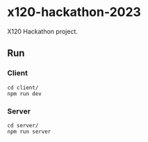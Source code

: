 # x120-hackathon-2023

X120 Hackathon project.

## Run

### Client

```
cd client/
npm run dev
```

### Server

```
cd server/
npm run server
```
